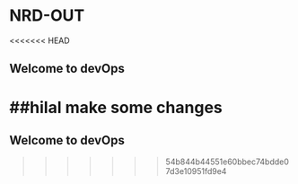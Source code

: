 # NRD-OUT

<<<<<<< HEAD
## Welcome to devOps

##hilal make some changes
=======
## Welcome to devOps 
>>>>>>> 54b844b44551e60bbec74bdde07d3e10951fd9e4
